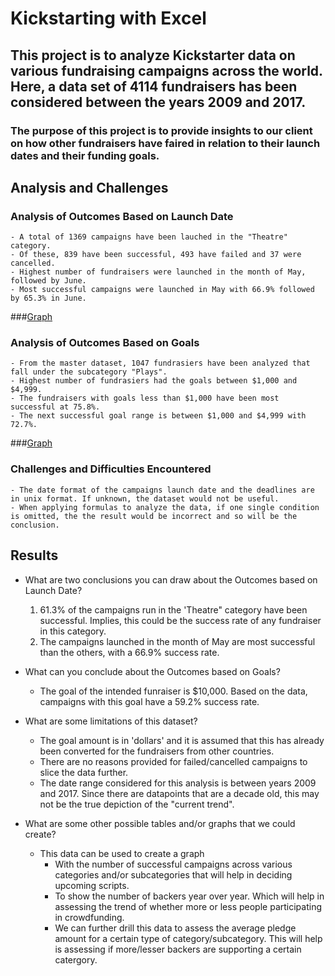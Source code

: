 # Kickstarting with Excel

## This project is to analyze Kickstarter data on various fundraising campaigns across the world. Here, a data set of 4114 fundraisers has been considered between the years 2009 and 2017.

### The purpose of this project is to provide insights to our client on how other fundraisers have faired in relation to their launch dates and their funding goals.

## Analysis and Challenges

### Analysis of Outcomes Based on Launch Date
	- A total of 1369 campaigns have been lauched in the "Theatre" category. 
	- Of these, 839 have been successful, 493 have failed and 37 were cancelled.
	- Highest number of fundraisers were launched in the month of May, followed by June.
	- Most successful campaigns were launched in May with 66.9% followed by 65.3% in June.

###[Graph](Theater_Outcomes_vs_Launch.png)

### Analysis of Outcomes Based on Goals
	- From the master dataset, 1047 fundrasiers have been analyzed that fall under the subcategory "Plays".
	- Highest number of fundrasiers had the goals between $1,000 and $4,999.
	- The fundraisers with goals less than $1,000 have been most successful at 75.8%.
	- The next successful goal range is between $1,000 and $4,999 with 72.7%.

###[Graph](Outcomes_vs_Goals.png)

### Challenges and Difficulties Encountered
	- The date format of the campaigns launch date and the deadlines are in unix format. If unknown, the dataset would not be useful.
	- When applying formulas to analyze the data, if one single condition is omitted, the the result would be incorrect and so will be the conclusion.

## Results

- What are two conclusions you can draw about the Outcomes based on Launch Date?
	1. 61.3% of the campaigns run in the 'Theatre" category have been successful. Implies, this could be the success rate of any fundraiser in this category.
	2. The campaigns launched in the month of May are most successful than the others, with a 66.9% success rate.

- What can you conclude about the Outcomes based on Goals?
	- The goal of the intended funraiser is $10,000. Based on the data, campaigns with this goal have a 59.2% success rate.

- What are some limitations of this dataset?
	- The goal amount is in 'dollars' and it is assumed that this has already been converted for the fundraisers from other countries.
	- There are no reasons provided for failed/cancelled campaigns to slice the data further.
	- The date range considered for this analysis is between years 2009 and 2017. Since there are datapoints that are a decade old, this may not be the true depiction of the "current trend".

- What are some other possible tables and/or graphs that we could create?
	- This data can be used to create a graph
		- With the number of successful campaigns across various categories and/or subcategories that will help in deciding upcoming scripts.
		- To show the number of backers year over year. Which will help in assessing the trend of whether more or less people participating in crowdfunding. 
		- We can further drill this data to assess the average pledge amount for a certain type of category/subcategory. This will help is assessing if more/lesser backers are supporting a certain catergory.
